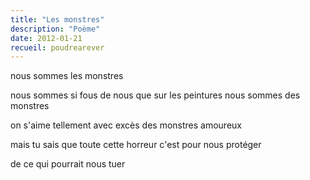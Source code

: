 ```yaml
---
title: "Les monstres"
description: "Poème"
date: 2012-01-21
recueil: poudrearever
---
```


nous sommes les monstres

nous sommes si fous de nous
que sur les peintures nous sommes des monstres

on s'aime tellement avec excès
des monstres amoureux

mais tu sais que toute cette horreur
c'est pour nous protéger

de ce qui pourrait nous tuer
